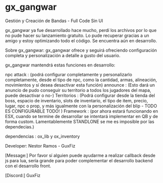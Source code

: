 # gx_gangwar
Gestión y Creación de Bandas - Full Code Sin UI


gx_gangwar ya fue desarrollado hace mucho, perdí los archivos por lo que no pude hacer su lanzamiento gratuito.
Lo pude recuperar gracias a un amigo y estoy optimizando todo el código. 
Se encuentra aún en desarrollo.

Sobre gx_gangwar:
gx_gangwar ofrece y seguirá ofreciendo configuración completa y personalización a detalle a gusto del usuario.

gx_gangwar mantendrá estas funciones en desarrollo:

npc attack  : (podrá configurar completamente y personalizarlo completamente, desde el tipo de npc, como la cantidad, armas, alineación, movimientos y sí desea desactivar esta función)
announce    : (Esto dará un anuncio de pudo conseguir su territorio a todos los jugadores del mapa, puede desactivar o no-)
Territorios : (Podrá configurar desde la tienda del boss, espacio de inventario, slots de inventario, el tipo de item, precio, lugar, npc o prop, y más igualmente con la personalización del blip - TODO ES CONFIGURABLE TODO! )
Framework   : (por ahora estará funcionando en ESX, cuando se termine de desarrollar se intentará implementar en QB y de forma custom. Lamentablemente STANDLONE se me es imposible por las dependecias.)

dependencias : ox_lib y ox_inventory


Developer: Nestor Ramos - GuxFiz

[Message:] Por favor sí alguien puede ayudarme a realizar callback desde js para lua, sería grande para poder complementar el desarrollo backend con el desarrollo front. 

[Discord:] GuxFiz
